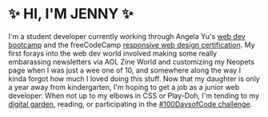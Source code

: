 #  ✨ HI, I'M JENNY ✨ 

I'm a student developer currently working through Angela Yu's [web dev bootcamp](https://www.udemy.com/course/the-complete-web-development-bootcamp/) and the freeCodeCamp [responsive web design certification](https://www.freecodecamp.org/learn). My first forays into the web dev world involved making some really embarassing newsletters via AOL Zine World and customizing my Neopets page when I was just a wee one of 10, and somewhere along the way I kinda forgot how much I loved doing this stuff. Now that my daughter is only a year away from kindergarten, I'm hoping to get a job as a junior web developer. When not up to my elbows in CSS or Play-Doh, I'm tending to my [digital garden](https://maudlinmandrake.github.io/digital-garden/), reading, or participating in the [#100DaysofCode challenge](https://github.com/maudlinmandrake/100-days-of-code/blob/master/log.md).
